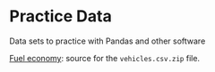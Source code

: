 # Practice Data
Data sets to practice with Pandas and other software

[Fuel economy](https://www.fueleconomy.gov/feg/download.shtml): source for the `vehicles.csv.zip` file.